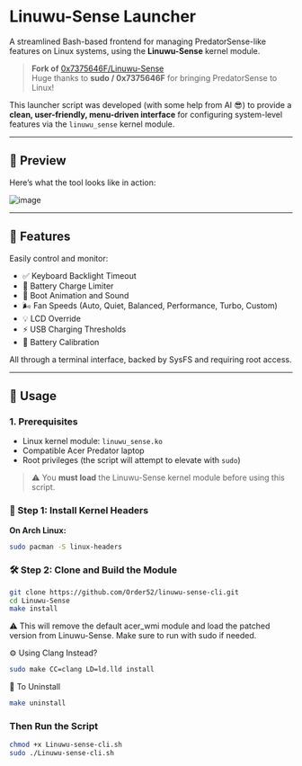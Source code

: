 # Linuwu-Sense Launcher

A streamlined Bash-based frontend for managing PredatorSense-like features on Linux systems, using the **Linuwu-Sense** kernel module.

> **Fork of** [0x7375646F/Linuwu-Sense](https://github.com/0x7375646F/Linuwu-Sense)  
> Huge thanks to **sudo / 0x7375646F** for bringing PredatorSense to Linux!

This launcher script was developed (with some help from AI 😎) to provide a **clean, user-friendly, menu-driven interface** for configuring system-level features via the `linuwu_sense` kernel module.

---

## 📸 Preview

Here’s what the tool looks like in action:

![image](https://github.com/user-attachments/assets/61cd9260-3b39-4303-aade-3271d16cc56a)


---

## 🧩 Features

Easily control and monitor:

- ✅ Keyboard Backlight Timeout
- 🔋 Battery Charge Limiter
- 🎵 Boot Animation and Sound
- 🌬️ Fan Speeds (Auto, Quiet, Balanced, Performance, Turbo, Custom)
- 💡 LCD Override
- ⚡ USB Charging Thresholds
- 🔧 Battery Calibration

All through a terminal interface, backed by SysFS and requiring root access.

---

## 🚀 Usage

### 1. Prerequisites

- Linux kernel module: `linuwu_sense.ko`
- Compatible Acer Predator laptop
- Root privileges (the script will attempt to elevate with `sudo`)

> ⚠️ You **must load** the Linuwu-Sense kernel module before using this script.
### 🧱 Step 1: Install Kernel Headers

**On Arch Linux:**

```bash
sudo pacman -S linux-headers
```
### 🛠️ Step 2: Clone and Build the Module
  ```bash
git clone https://github.com/Order52/linuwu-sense-cli.git
cd Linuwu-Sense
make install
```
⚠️ This will remove the default acer_wmi module and load the patched version from Linuwu-Sense.
Make sure to run with sudo if needed.

⚙️ Using Clang Instead?
  ```bash
sudo make CC=clang LD=ld.lld install
```
🔄 To Uninstall

  ```bash
make uninstall
```

### Then Run the Script

```bash
chmod +x Linuwu-sense-cli.sh
sudo ./Linuwu-sense-cli.sh
